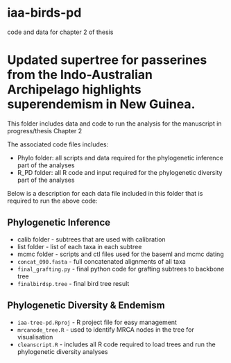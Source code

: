 # iaa-birds-pd
code and data for chapter 2 of thesis

# Updated supertree for passerines from the Indo-Australian Archipelago highlights superendemism in New Guinea.
This folder includes data and code to run the analysis for the manuscript in progress/thesis Chapter 2 

The associated code files includes:
- Phylo folder: all scripts and data required for the phylogenetic inference part of the analyses
- R_PD folder: all R code and input required for the phylogenetic diversity part of the analyses

Below is a description for each data file included in this folder that is required to run the above code:

## Phylogenetic Inference
- calib folder - subtrees that are used with calibration
- list folder - list of each taxa in each subtree
- mcmc folder - scripts and ctl files used for the baseml and mcmc dating
- `concat_090.fasta` - full concatenated alignments of all taxa
- `final_grafting.py` - final python code for grafting subtrees to backbone tree
- `finalbirdsp.tree` - final bird tree result
 
## Phylogenetic Diversity & Endemism
- `iaa-tree-pd.Rproj` - R project file for easy management
- `mrcanode_tree.R` - used to identify MRCA nodes in the tree for visualisation
- `cleanscript.R` - includes all R code required to load trees and run the phylogenetic diversity analyses
